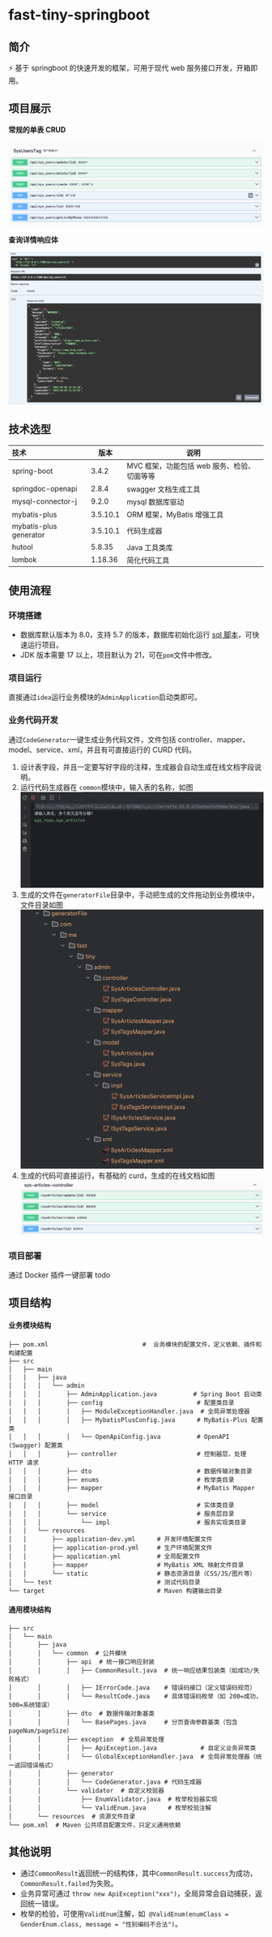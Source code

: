 # fast-tiny-springboot

## 简介

⚡️ 基于 springboot 的快速开发的框架，可用于现代 web 服务接口开发，开箱即用。

## 项目展示

**常规的单表 CRUD**

![](./doc/image01.png)

**查询详情响应体**

![](./doc/image02.png)

## 技术选型

| 技术                   | 版本     | 说明                                        |
| :--------------------- | -------- | ------------------------------------------- |
| spring-boot            | 3.4.2    | MVC 框架，功能包括 web 服务、检验、切面等等 |
| springdoc-openapi      | 2.8.4    | swagger 文档生成工具                        |
| mysql-connector-j      | 9.2.0    | mysql 数据库驱动                            |
| mybatis-plus           | 3.5.10.1 | ORM 框架，MyBatis 增强工具                  |
| mybatis-plus generator | 3.5.10.1 | 代码生成器                                  |
| hutool                 | 5.8.35   | Java 工具类库                               |
| lombok                 | 1.18.36  | 简化代码工具                                |

## 使用流程

### 环境搭建

- 数据库默认版本为 8.0，支持 5.7 的版本，数据库初始化运行 [sql 脚本](./sql/sys_users.sql)，可快速运行项目。
- JDK 版本需要 17 以上，项目默认为 21，可在`pom`文件中修改。

### 项目运行

直接通过`idea`运行业务模块的`AdminApplication`启动类即可。

### 业务代码开发

通过`CodeGenerator`一键生成业务代码文件，文件包括 controller、mapper、model、service、xml，并且有可直接运行的 CURD 代码。

1. 设计表字段，并且一定要写好字段的注释，生成器会自动生成在线文档字段说明。
2. 运行代码生成器在 `common`模块中，输入表的名称，如图 <img src="./doc/image03.png" style="zoom:50%;" />
3. 生成的文件在`generatorFile`目录中，手动把生成的文件拖动到业务模块中，文件目录如图 <img src="./doc/image04.png" style="zoom:50%;" />
4. 生成的代码可直接运行，有基础的 curd，生成的在线文档如图 ![](./doc/image05.png)

### 项目部署

通过 Docker 插件一键部署 todo

## 项目结构

#### 业务模块结构

```shell
├── pom.xml                          #  业务模块的配置文件，定义依赖、插件和构建配置
├── src
│   ├── main
│   │   ├── java
│   │   │   └── admin
│   │   │       ├── AdminApplication.java          # Spring Boot 启动类
│   │   │       ├── config                          # 配置类目录
│   │   │       │   ├── ModuleExceptionHandler.java  # 全局异常处理器
│   │   │       │   ├── MybatisPlusConfig.java      # MyBatis-Plus 配置类
│   │   │       │   └── OpenApiConfig.java          # OpenAPI (Swagger) 配置类
│   │   │       ├── controller                      # 控制器层，处理 HTTP 请求
│   │   │       ├── dto                             # 数据传输对象目录
│   │   │       ├── enums                           # 枚举类目录
│   │   │       ├── mapper                          # MyBatis Mapper 接口目录
│   │   │       ├── model                           # 实体类目录
│   │   │       └── service                         # 服务层目录
│   │   │           └── impl                        # 服务实现类目录
│   │   └── resources
│   │       ├── application-dev.yml      # 开发环境配置文件
│   │       ├── application-prod.yml     # 生产环境配置文件
│   │       ├── application.yml          # 全局配置文件
│   │       ├── mapper                   # MyBatis XML 映射文件目录
│   │       └── static                   # 静态资源目录（CSS/JS/图片等）
│   └── test                             # 测试代码目录
└── target                               # Maven 构建输出目录
```

#### 通用模块结构

```shell
├── src
│   └── main
│       ├── java
│       │   └── common  # 公共模块
│       │       ├── api  # 统一接口响应封装
│       │       │   ├── CommonResult.java  # 统一响应结果包装类（如成功/失败格式）
│       │       │   ├── IErrorCode.java    # 错误码接口（定义错误码规范）
│       │       │   └── ResultCode.java    # 具体错误码枚举（如 200=成功，500=系统错误）
│       │       ├── dto  # 数据传输对象基类
│       │       │   └── BasePages.java     # 分页查询参数基类（包含 pageNum/pageSize）
│       │       ├── exception  # 全局异常处理
│       │       │   ├── ApiException.java            # 自定义业务异常类
│       │       │   └── GlobalExceptionHandler.java  # 全局异常处理器（统一返回错误格式）
│       │       ├── generator
│       │       │   └── CodeGenerator.java # 代码生成器
│       │       └── validator  # 自定义校验器
│       │           ├── EnumValidator.java  # 枚举校验器实现
│       │           └── ValidEnum.java      # 枚举校验注解
│       └── resources  # 资源文件目录
└── pom.xml  # Maven 公共项目配置文件，只定义通用依赖
```

## 其他说明

- 通过`CommonResult`返回统一的结构体，其中`CommonResult.success`为成功，`CommonResult.failed`为失败。
- 业务异常可通过 `throw new ApiException("xxx")`，全局异常会自动捕获，返回统一错误。
- 枚举的检验，可使用`ValidEnum`注解，如` @ValidEnum(enumClass = GenderEnum.class, message = "性别编码不合法")`。
